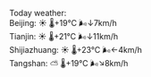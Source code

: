 Today weather:  
Beijing: ☀️   🌡️+19°C 🌬️↓7km/h  
Tianjin: ☀️   🌡️+21°C 🌬️↓11km/h  
Shijiazhuang: ☀️   🌡️+23°C 🌬️←4km/h  
Tangshan: ⛅️  🌡️+19°C 🌬️↘8km/h  

